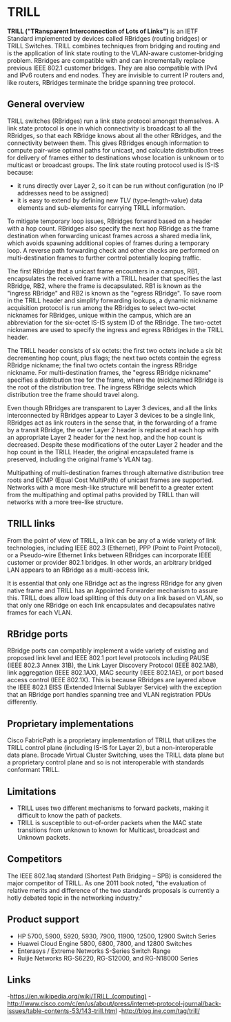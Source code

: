 # **TRILL**

**TRILL ("TRansparent Interconnection of Lots of Links")** is an IETF Standard implemented by devices called RBridges (routing bridges) or TRILL Switches. TRILL combines techniques from bridging and routing and is the application of link state routing to the VLAN-aware customer-bridging problem. RBridges are compatible with and can incrementally replace previous IEEE 802.1 customer bridges. They are also compatible with IPv4 and IPv6 routers and end nodes. They are invisible to current IP routers and, like routers, RBridges terminate the bridge spanning tree protocol.

## **General overview**

TRILL switches (RBridges) run a link state protocol amongst themselves. A link state protocol is one in which connectivity is broadcast to all the RBridges, so that each RBridge knows about all the other RBridges, and the connectivity between them. This gives RBridges enough information to compute pair-wise optimal paths for unicast, and calculate distribution trees for delivery of frames either to destinations whose location is unknown or to multicast or broadcast groups. The link state routing protocol used is IS-IS because:

- it runs directly over Layer 2, so it can be run without configuration (no IP addresses need to be assigned)
- it is easy to extend by defining new TLV (type-length-value) data elements and sub-elements for carrying TRILL information.

To mitigate temporary loop issues, RBridges forward based on a header with a hop count. RBridges also specify the next hop RBridge as the frame destination when forwarding unicast frames across a shared media link, which avoids spawning additional copies of frames during a temporary loop. A reverse path forwarding check and other checks are performed on multi-destination frames to further control potentially looping traffic.

The first RBridge that a unicast frame encounters in a campus, RB1, encapsulates the received frame with a TRILL header that specifies the last RBridge, RB2, where the frame is decapsulated. RB1 is known as the "ingress RBridge" and RB2 is known as the "egress RBridge". To save room in the TRILL header and simplify forwarding lookups, a dynamic nickname acquisition protocol is run among the RBridges to select two-octet nicknames for RBridges, unique within the campus, which are an abbreviation for the six-octet IS-IS system ID of the RBridge. The two-octet nicknames are used to specify the ingress and egress RBridges in the TRILL header.

The TRILL header consists of six octets: the first two octets include a six bit decrementing hop count, plus flags; the next two octets contain the egress RBridge nickname; the final two octets contain the ingress RBridge nickname. For multi-destination frames, the "egress RBridge nickname" specifies a distribution tree for the frame, where the (nick)named RBridge is the root of the distribution tree. The ingress RBridge selects which distribution tree the frame should travel along.

Even though RBridges are transparent to Layer 3 devices, and all the links interconnected by RBridges appear to Layer 3 devices to be a single link, RBridges act as link routers in the sense that, in the forwarding of a frame by a transit RBridge, the outer Layer 2 header is replaced at each hop with an appropriate Layer 2 header for the next hop, and the hop count is decreased. Despite these modifications of the outer Layer 2 header and the hop count in the TRILL Header, the original encapsulated frame is preserved, including the original frame's VLAN tag.

Multipathing of multi-destination frames through alternative distribution tree roots and ECMP (Equal Cost MultiPath) of unicast frames are supported. Networks with a more mesh-like structure will benefit to a greater extent from the multipathing and optimal paths provided by TRILL than will networks with a more tree-like structure.
	
## **TRILL links**
  
From the point of view of TRILL, a link can be any of a wide variety of link technologies, including IEEE 802.3 (Ethernet), PPP (Point to Point Protocol), or a Pseudo-wire Ethernet links between RBridges can incorporate IEEE customer or provider 802.1 bridges. In other words, an arbitrary bridged LAN appears to an RBridge as a multi-access link.

It is essential that only one RBridge act as the ingress RBridge for any given native frame and TRILL has an Appointed Forwarder mechanism to assure this. TRILL does allow load splitting of this duty on a link based on VLAN, so that only one RBridge on each link encapsulates and decapsulates native frames for each VLAN.

## **RBridge ports**
  
RBridge ports can compatibly implement a wide variety of existing and proposed link level and IEEE 802.1 port level protocols including PAUSE (IEEE 802.3 Annex 31B), the Link Layer Discovery Protocol (IEEE 802.1AB), link aggregation (IEEE 802.1AX), MAC security (IEEE 802.1AE), or port based access control (IEEE 802.1X). This is because RBridges are layered above the IEEE 802.1 EISS (Extended Internal Sublayer Service) with the exception that an RBridge port handles spanning tree and VLAN registration PDUs differently.

## **Proprietary implementations**
  
Cisco FabricPath is a proprietary implementation of TRILL that utilizes the TRILL control plane (including IS-IS for Layer 2), but a non-interoperable data plane. Brocade Virtual Cluster Switching, uses the TRILL data plane but a proprietary control plane and so is not interoperable with standards conformant TRILL.

## **Limitations**
  
- TRILL uses two different mechanisms to forward packets, making it difficult to know the path of packets.
- TRILL is susceptible to out-of-order packets when the MAC state transitions from unknown to known for Multicast, broadcast and Unknown packets.

	
## **Competitors**
  
The IEEE 802.1aq standard (Shortest Path Bridging – SPB) is considered the major competitor of TRILL. As one 2011 book noted,  "the evaluation of relative merits and difference of the two standards proposals is currently a hotly debated topic in the networking industry."
	
## **Product support**
  
- HP 5700, 5900, 5920, 5930, 7900, 11900, 12500, 12900 Switch Series
- Huawei Cloud Engine 5800, 6800, 7800, and 12800 Switches
- Enterasys / Extreme Networks S-Series Switch Range
- Ruijie Networks RG-S6220, RG-S12000, and RG-N18000 Series

## **Links** 

-https://en.wikipedia.org/wiki/TRILL_(computing)
-http://www.cisco.com/c/en/us/about/press/internet-protocol-journal/back-issues/table-contents-53/143-trill.html
-http://blog.ine.com/tag/trill/